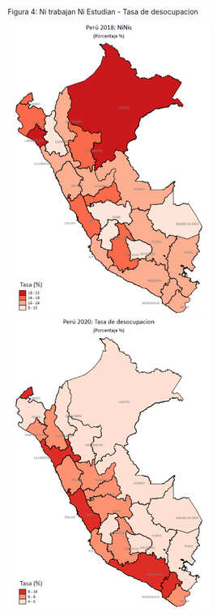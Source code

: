 Figura 4: Ni trabajan Ni Estudian - Tasa de desocupacion

<img src="Imagen/Mapa_Ninis_2018.png" width="400"> <img src="Imagen/Mapa_desocupacion_2020.png" width="400">



